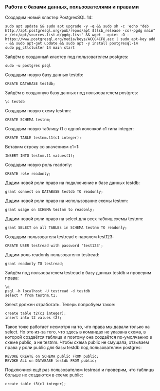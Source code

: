 ### Работа с базами данных, пользователями и правами ###
Cоздадим новый кластер PostgresSQL 14:
```
sudo apt update && sudo apt upgrade -y -q && sudo sh -c 'echo "deb http://apt.postgresql.org/pub/repos/apt $(lsb_release -cs)-pgdg main" > /etc/apt/sources.list.d/pgdg.list' && wget --quiet -O - https://www.postgresql.org/media/keys/ACCC4CF8.asc | sudo apt-key add - && sudo apt-get update && sudo apt -y install postgresql-14
sudo pg_ctlcluster 14 main start
```
Зайдём в созданный кластер под пользователем postgres:
```
sudo -u postgres psql
```
Создадим новую базу данных testdb:
```
CREATE DATABASE testdb;
```
Зайдём в созданную базу данных под пользователем postgres:
```
\c testdb
```
Создадим новую схему testnm:
```
CREATE SCHEMA testnm;
```
Создадим новую таблицу t1 с одной колонкой c1 типа integer:
```
CREATE TABLE testnm.t1(c1 integer);
```
Вставим строку со значением c1=1:
```
INSERT INTO testnm.t1 values(1);
```
Создадим новую роль readonly:
```
CREATE role readonly;
```
Дадим новой роли право на подключение к базе данных testdb:
```
grant connect on DATABASE testdb TO readonly;
```
Дадим новой роли право на использование схемы testnm:
```
grant usage on SCHEMA testnm to readonly;
```
Дадим новой роли право на select для всех таблиц схемы testnm:
```
grant SELECT on all TABLEs in SCHEMA testnm TO readonly;
```
Создадим пользователя testread с паролем test123:
```
CREATE USER testread with password 'test123';
```
Дадим роль readonly пользователю testread:
```
grant readonly TO testread;
```
Зайдём под пользователем testread в базу данных testdb и проверим права:
```
\q
psql -h localhost -U testread -d testdb
select * from testnm.t1;
```
Select должен отработать.
Теперь попробуем такое:
```
create table t2(c1 integer);
insert into t2 values (2);
```
Такое тоже работает несмотря на то, что права мы давали только на select.
Но это из-за того, что здесь в командах не указана схема, в которой создаётся таблица и поэтому она создаётся по-умолчанию в схеме public, а не testnm.
Чтобы схема public не смущала, отзываем права у роли public для базы testdb под пользователем postgres:
```
REVOKE CREATE on SCHEMA public FROM public; 
REVOKE ALL on DATABASE testdb FROM public;
```
Подключися ещё раз пользователем testread и проверим, что таблицы больше не создаются в схеме public:
```
create table t3(c1 integer);
```
